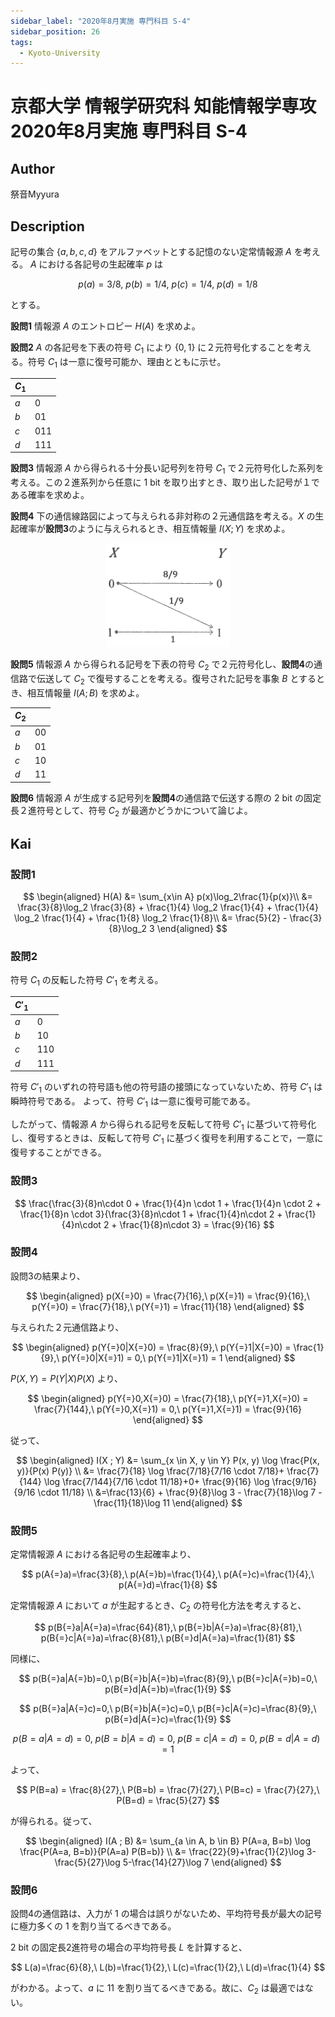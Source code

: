 ```yaml
---
sidebar_label: "2020年8月実施 専門科目 S-4"
sidebar_position: 26
tags:
  - Kyoto-University
---
```

# 京都大学 情報学研究科 知能情報学専攻 2020年8月実施 専門科目 S-4

## **Author**
祭音Myyura

## **Description**
記号の集合 $\{a,b,c,d\}$ をアルファベットとする記憶のない定常情報源 $A$ を考える。
$A$ における各記号の生起確率 $p$ は

$$
p(a) = 3/8, \ p(b) = 1/4, \ p(c) = 1/4, \ p(d) = 1/8
$$

とする。

**設問1** 情報源 $A$ のエントロピー $H(A)$ を求めよ。

**設問2** $A$ の各記号を下表の符号 $C_1$ により $\{0,1\}$ に２元符号化することを考える。符号 $C_1$ は一意に復号可能か、理由とともに示せ。

|$C_1$||
|-|-|
|$a$|$0$|
|$b$|$01$|
|$c$|$011$|
|$d$|$111$|

**設問3** 情報源 $A$ から得られる十分長い記号列を符号 $C_1$ で２元符号化した系列を考える。この２進系列から任意に 1 bit を取り出すとき、取り出した記号が１である確率を求めよ。

**設問4** 下の通信線路図によって与えられる非対称の２元通信路を考える。$X$ の生起確率が**設問3**のように与えられるとき、相互情報量 $I(X;Y)$ を求めよ。

<figure style="text-align:center;">
  <img src="https://raw.githubusercontent.com/Myyura/the_kai_project_assets/main/kakomonn/kyoto_university/informatics/ist_202008_senmon_s_4_p1.png" width="200" alt=""/>
</figure>

**設問5** 情報源 $A$ から得られる記号を下表の符号 $C_2$ で２元符号化し、**設問4**の通信路で伝送して $C_2$ で復号することを考える。復号された記号を事象 $B$ とするとき、相互情報量 $I(A;B)$ を求めよ。

|$C_2$||
|-|-|
|$a$|$00$|
|$b$|$01$|
|$c$|$10$|
|$d$|$11$|

**設問6** 情報源 $A$ が生成する記号列を**設問4**の通信路で伝送する際の 2 bit の固定長２進符号として、符号 $C_2$ が最適かどうかについて論じよ。

## **Kai**
### 設問1

$$
\begin{aligned}
H(A) &= \sum_{x\in A} p(x)\log_2\frac{1}{p(x)}\\
&= \frac{3}{8}\log_2 \frac{3}{8} + \frac{1}{4} \log_2 \frac{1}{4} + \frac{1}{4} \log_2 \frac{1}{4} + \frac{1}{8} \log_2 \frac{1}{8}\\
&= \frac{5}{2} - \frac{3}{8}\log_2 3
\end{aligned}
$$

### 設問2
符号 $C_1$ の反転した符号 $C'_1$ を考える。

|$C'_1$||
|-|-|
|$a$|$0$|
|$b$|$10$|
|$c$|$110$|
|$d$|$111$|

符号 $C'_1$ のいずれの符号語も他の符号語の接頭になっていないため、符号 $C'_1$ は瞬時符号である。
よって、符号 $C'_1$ は一意に復号可能である。

したがって、情報源 $A$ から得られる記号を反転して符号 $C'_1$ に基づいて符号化し、復号するときは、反転して符号 $C'_1$ に基づく復号を利用することで，一意に復号することができる。

### 設問3

$$
\frac{\frac{3}{8}n\cdot 0 + \frac{1}{4}n \cdot 1 + \frac{1}{4}n \cdot 2 + \frac{1}{8}n \cdot 3}{\frac{3}{8}n\cdot 1 + \frac{1}{4}n\cdot 2 + \frac{1}{4}n\cdot 2 + \frac{1}{8}n\cdot 3} = \frac{9}{16}
$$

### 設問4
設問3の結果より、

$$
\begin{aligned}
p(X{=}0) = \frac{7}{16},\ p(X{=}1) = \frac{9}{16},\ p(Y{=}0) = \frac{7}{18},\ p(Y{=}1) = \frac{11}{18}
\end{aligned}
$$

与えられた２元通信路より、

$$
\begin{aligned}
p(Y{=}0|X{=}0) = \frac{8}{9},\ p(Y{=}1|X{=}0) = \frac{1}{9},\ p(Y{=}0|X{=}1) = 0,\ p(Y{=}1|X{=}1) = 1
\end{aligned}
$$

$P(X,Y)=P(Y|X)P(X)$ より、

$$
\begin{aligned}
p(Y{=}0,X{=}0) = \frac{7}{18},\ p(Y{=}1,X{=}0) = \frac{7}{144},\ p(Y{=}0,X{=}1) = 0,\ p(Y{=}1,X{=}1) = \frac{9}{16}
\end{aligned}
$$

従って、

$$
\begin{aligned}
I(X ; Y)
&= \sum_{x \in X, y \in Y} P(x, y) \log \frac{P(x, y)}{P(x) P(y)} \\
&= \frac{7}{18} \log \frac{7/18}{7/16 \cdot 7/18}+ \frac{7}{144} \log \frac{7/144}{7/16 \cdot 11/18}+0+ \frac{9}{16} \log \frac{9/16}{9/16 \cdot 11/18} \\
&=\frac{13}{6} + \frac{9}{8}\log 3 - \frac{7}{18}\log 7 - \frac{11}{18}\log 11
\end{aligned}
$$

### 設問5
定常情報源 $A$ における各記号の生起確率より、

$$
p(A{=}a)=\frac{3}{8},\ p(A{=}b)=\frac{1}{4},\ p(A{=}c)=\frac{1}{4},\ p(A{=}d)=\frac{1}{8} 
$$

定常情報源 $A$ において $a$ が生起するとき、$C_2$ の符号化方法を考えすると、

$$
p(B{=}a|A{=}a)=\frac{64}{81},\ p(B{=}b|A{=}a)=\frac{8}{81},\ p(B{=}c|A{=}a)=\frac{8}{81},\ p(B{=}d|A{=}a)=\frac{1}{81}
$$

同様に、

$$
p(B{=}a|A{=}b)=0,\ p(B{=}b|A{=}b)=\frac{8}{9},\ p(B{=}c|A{=}b)=0,\ p(B{=}d|A{=}b)=\frac{1}{9}
$$

$$
p(B{=}a|A{=}c)=0,\ p(B{=}b|A{=}c)=0,\ p(B{=}c|A{=}c)=\frac{8}{9},\ p(B{=}d|A{=}c)=\frac{1}{9}
$$

$$
p(B{=}a|A{=}d)=0,\ p(B{=}b|A{=}d)=0,\ p(B{=}c|A{=}d)=0,\ p(B{=}d|A{=}d)=1
$$

よって、

$$
P(B=a) = \frac{8}{27},\ P(B=b) = \frac{7}{27},\ P(B=c) = \frac{7}{27},\ P(B=d) = \frac{5}{27}
$$

が得られる。従って、

$$
\begin{aligned}
I(A ; B)
&= \sum_{a \in A, b \in B} P(A=a, B=b) \log \frac{P(A=a, B=b)}{P(A=a) P(B=b)} \\
&= \frac{22}{9}+\frac{1}{2}\log 3-\frac{5}{27}\log 5-\frac{14}{27}\log 7
\end{aligned}
$$

### 設問6
設問4の通信路は、入力が $1$ の場合は誤りがないため、平均符号長が最大の記号に極力多くの $1$ を割り当てるべきである。

2 bit の固定長2進符号の場合の平均符号長 $L$ を計算すると、

$$
L(a)=\frac{6}{8},\ L(b)=\frac{1}{2},\ L(c)=\frac{1}{2},\ L(d)=\frac{1}{4}
$$

がわかる。よって、$a$ に $11$ を割り当てるべきである。故に、$C_2$ は最適ではない。
